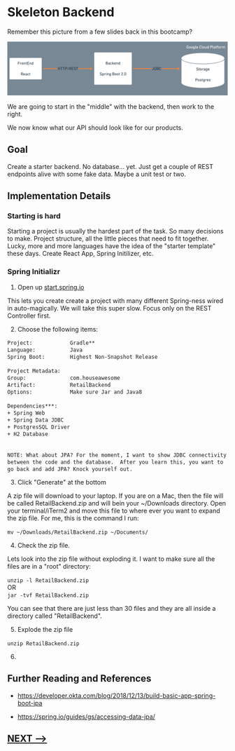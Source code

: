 # Skeleton Backend

Remember this picture from a few slides back in this bootcamp?

![](07-final-architecture.png)


We are going to start in the "middle" with the backend, then work to the right.  

We now know what our API should look like for our products. 

## Goal

Create a starter backend.  No database... yet. Just get a couple of REST endpoints alive with some fake data.  Maybe a unit test or two. 

## **Implementation Details**


### Starting is hard

Starting a project is usually the hardest part of the task.  So many decisions to make. Project structure, all the little pieces that need to fit together.  Lucky, more and more languages have the idea of the "starter template" these days.  Create React App, Spring Initilizer, etc. 


### Spring Initializr

1. Open up [start.spring.io](https://start.spring.io/)

This lets you create create a project with many different Spring-ness wired in auto-magically.  We will take this super slow. Focus only on the REST Controller first. 

2. Choose the following items:

```
Project:            Gradle**  
Language:           Java  
Spring Boot:        Highest Non-Snapshot Release  

Project Metadata:
Group:              com.houseawesome
Artifact:           RetailBackend
Options:            Make sure Jar and Java8

Dependencies***:
+ Spring Web
+ Spring Data JDBC
+ PostgresSQL Driver
+ H2 Database


NOTE: What about JPA? For the moment, I want to show JDBC connectivity between the code and the database.  After you learn this, you want to go back and add JPA? Knock yourself out. 
```

3. Click "Generate" at the bottom

A zip file will download to your laptop.  If you are on a Mac, then the file will be called RetailBackend.zip and will bein your ~/Downloads directory.  Open your terminal/iTerm2 and move this file to where ever you want to expand the zip file. For me, this is the command I run: 

`mv ~/Downloads/RetailBackend.zip ~/Documents/`

4. Check the zip file.  

Lets look into the zip file without exploding it. I want to make sure all the files are in a "root" directory:

`unzip -l RetailBackend.zip`  
OR  
`jar -tvf RetailBackend.zip`

You can see that there are just less than 30 files and they are all inside a directory called "RetailBackend". 

5. Explode the zip file

`unzip RetailBackend.zip`

6. 

## **Further Reading and References**

* https://developer.okta.com/blog/2018/12/13/build-basic-app-spring-boot-jpa

* https://spring.io/guides/gs/accessing-data-jpa/


## [NEXT -->](11-explore-the-project.md)